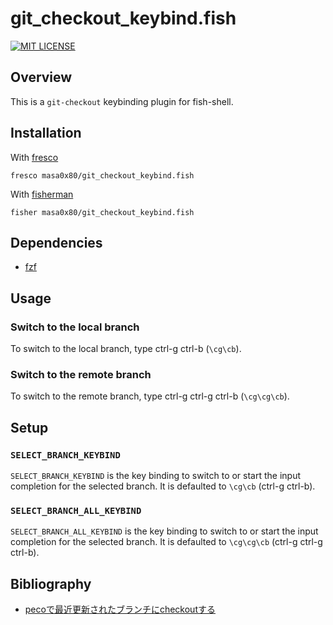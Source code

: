# git_checkout_keybind.fish

[![MIT LICENSE](http://img.shields.io/badge/license-MIT-blue.svg?style=flat-square)](LICENSE)

## Overview

This is a `git-checkout` keybinding plugin for fish-shell.

## Installation

With [fresco]
```
fresco masa0x80/git_checkout_keybind.fish
```

With [fisherman]
```
fisher masa0x80/git_checkout_keybind.fish
```

## Dependencies

- [fzf]

## Usage

### Switch to the local branch

To switch to the local branch, type ctrl-g ctrl-b (`\cg\cb`).

### Switch to the remote branch

To switch to the remote branch, type ctrl-g ctrl-g ctrl-b (`\cg\cg\cb`).

## Setup

### `SELECT_BRANCH_KEYBIND`

`SELECT_BRANCH_KEYBIND` is the key binding to switch to or start the input completion for the selected branch.
It is defaulted to `\cg\cb` (ctrl-g ctrl-b).

### `SELECT_BRANCH_ALL_KEYBIND`

`SELECT_BRANCH_ALL_KEYBIND` is the key binding to switch to or start the input completion for the selected branch.
It is defaulted to `\cg\cg\cb` (ctrl-g ctrl-g ctrl-b).

## Bibliography

- [pecoで最近更新されたブランチにcheckoutする](http://blog.shibayu36.org/entry/2014/07/26/151106)

[fzf]: https://github.com/junegunn/fzf
[fresco]: https://github.com/masa0x80/fresco
[fisherman]: https://github.com/fisherman/fisherman
